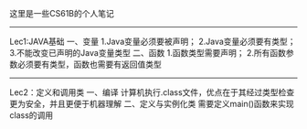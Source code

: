 这里是一些CS61B的个人笔记
***
Lec1:JAVA基础
一、变量
1.Java变量必须要被声明；
2.Java变量必须要有类型；
3.不能改变已声明的Java变量类型
二、函数
1.函数类型需要声明；
2.所有函数参数必须要有类型，函数也需要有返回值类型
***
Lec2：定义和调用类
一、编译
计算机执行.class文件，优点在于其经过类型检查更为安全，并且更便于机器理解
二、定义与实例化类
需要定义main()函数来实现class的调用
